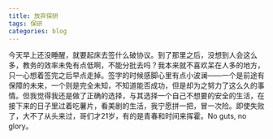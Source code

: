 ```yaml
---
title: 放弃保研
tags: 保研
categories: blog
---
```


今天早上还没睡醒，就要起床去签什么破协议。到了那里之后，没想到人会这么多，教务的效率未免有点低啊，不能分批去吗？我本来就不喜欢呆在人多的地方，只一心想着签完之后早点走掉。签字的时候感脚心里有点小波澜——一个是前途有保障的未来，一个则是完全未知，不知道能否成功，但是却为之努力了这么久的事情。但我觉得我还是做了正确的选择，与其选择一个自己不想要的安全的生活，在接下来的日子里过着吃薯片，看美剧的生活，我宁愿拼一把，冒一次险。即使失败了，大不了从头来过，哥们才21岁，有的是青春和时间来挥霍。No guts, no glory。